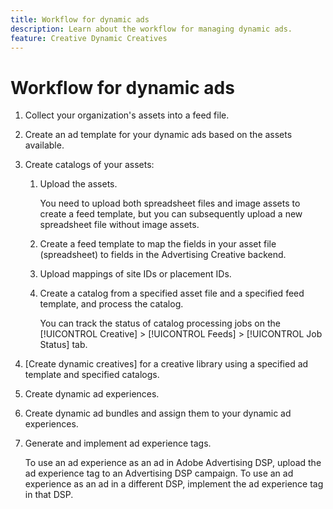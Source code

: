 ```yaml
---
title: Workflow for dynamic ads
description: Learn about the workflow for managing dynamic ads.
feature: Creative Dynamic Creatives
---
```

# Workflow for dynamic ads

1. Collect your organization's assets into a feed file.

1. Create an ad template for your dynamic ads based on the assets available.

1. Create catalogs of your assets:

   1. Upload the assets.

      You need to upload both spreadsheet files and image assets to create a feed template, but you can subsequently upload a new spreadsheet file without image assets.<!-- verify this, and what you even do with the image files -- I don't see a mapping of images to a XLSX file. And is it possible to include actual images -- not just paths/links ot images -- in a spreadsheet? -->
   
   1. Create a feed template to map the fields in your asset file (spreadsheet) to fields in the Advertising Creative backend.<!-- clarify this. And does this mean that we have a finite set of supported fields? If so, then I need to doc them. -->

   1. <!-- What is this, and when/how do you use it? And is it specifically for Advertising DSP users?--> Upload mappings of site IDs or placement IDs.

   1. Create a catalog from a specified asset file and a specified feed template, and process the catalog.<!-- Is it processed automatically when you create the catalog, or do you have to manually do it? -->

      You can track the status of catalog processing jobs<!-- only this type of job? --> on the [!UICONTROL Creative] > [!UICONTROL Feeds] > [!UICONTROL Job Status] tab.

1. [Create dynamic creatives] for a creative library using a specified ad template and specified catalogs.

1. Create dynamic ad experiences.

1. Create dynamic ad bundles and assign them to your dynamic ad experiences. <!-- order may be off -->

1. Generate and implement ad experience tags.

   To use an ad experience as an ad in Adobe Advertising DSP, upload the ad experience tag to an Advertising DSP campaign. To use an ad experience as an ad in a different DSP, implement the ad experience tag in that DSP.
